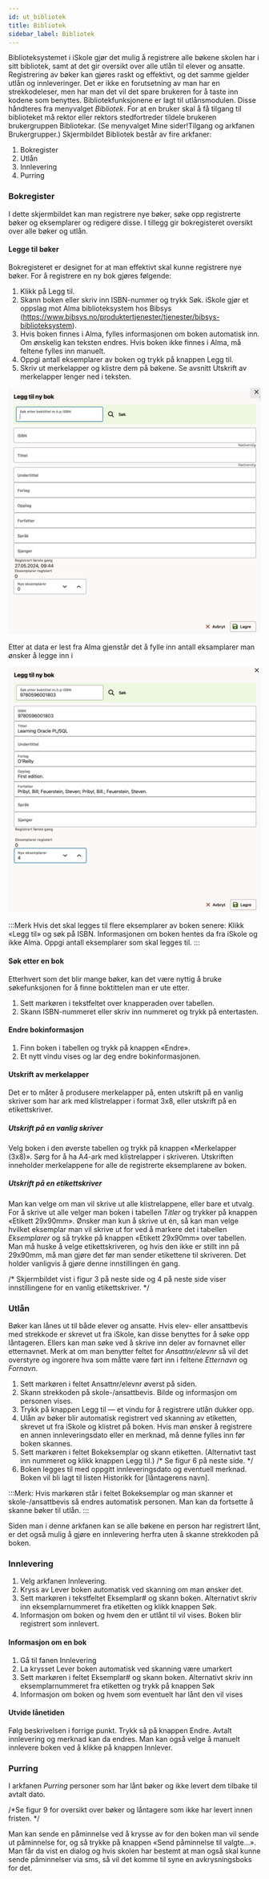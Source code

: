 ```yaml
---
id: ut_bibliotek
title: Bibliotek
sidebar_label: Bibliotek
---
```


Biblioteksystemet i iSkole gjør det mulig å registrere alle bøkene skolen har i sitt bibliotek, samt at det gir oversikt over alle utlån til elever og ansatte. Registrering av bøker kan gjøres raskt og effektivt, og det samme gjelder utlån og innleveringer. Det er ikke en forutsetning av man har en strekkodeleser, men har man det vil det spare brukeren for å taste inn kodene som benyttes. Bibliotekfunksjonene er lagt til utlånsmodulen. Disse håndteres fra menyvalget _Bibliotek_. For at en bruker skal å få tilgang til biblioteket må rektor eller rektors stedfortreder tildele brukeren brukergruppen Bibliotekar. (Se menyvalget Mine sider!Tilgang og arkfanen Brukergrupper.) Skjermbildet Bibliotek består av fire arkfaner:

1. Bokregister
2. Utlån
3. Innlevering
4. Purring

### Bokregister

I dette skjermbildet kan man registrere nye bøker, søke opp registrerte bøker
og eksemplarer og redigere disse. I tillegg gir bokregisteret oversikt over alle
bøker og utlån.

#### Legge til bøker

Bokregisteret er designet for at man effektivt skal kunne registrere nye bøker.
For å registrere en ny bok gjøres følgende:
1. Klikk på Legg til.
2. Skann boken eller skriv inn ISBN-nummer og trykk Søk. iSkole gjør et
oppslag mot Alma biblioteksystem hos Bibsys (https://www.bibsys.no/produktertjenester/tjenester/bibsys-biblioteksystem).
3. Hvis boken finnes i Alma, fylles informasjonen om boken automatisk inn. Om ønskelig kan teksten endres. Hvis boken ikke finnes i Alma, må feltene fylles inn manuelt.
4. Oppgi antall eksemplarer av boken og trykk på knappen Legg til.
5. Skriv ut merkelapper og klistre dem på bøkene. Se avsnitt Utskrift av merkelapper lenger ned i teksten.

![bilde](/img/utl_bibliotek_bokregister_legg_til_boktittel_1.png)

Etter at data er lest fra Alma gjenstår det å fylle inn antall eksamplarer man ønsker å legge inn i 

![bilde](/img/utl_bibliotek_bokregister_legg_til_boktittel_2.png)

:::Merk
Hvis det skal legges til flere eksemplarer av boken senere: Klikk «Legg til» og søk på ISBN. Informasjonen om boken hentes da fra iSkole og ikke Alma. Oppgi antall eksemplarer som skal legges til.
:::

#### Søk etter en bok
Etterhvert som det blir mange bøker, kan det være nyttig å bruke søkefunksjonen
for å finne boktittelen man er ute etter.
1. Sett markøren i tekstfeltet over knapperaden over tabellen.
2. Skann ISBN-nummeret eller skriv inn nummeret og trykk på entertasten.

#### Endre bokinformasjon
1. Finn boken i tabellen og trykk på knappen «Endre».
2. Et nytt vindu vises og lar deg endre bokinformasjonen.

#### Utskrift av merkelapper
Det er to måter å produsere merkelapper på, enten utskrift på en vanlig skriver som har ark med klistrelapper i format 3x8, eller utskrift på en etikettskriver.

##### Utskrift på en vanlig skriver
Velg boken i den øverste tabellen og trykk på knappen «Merkelapper (3x8)». Sørg for å ha A4-ark med klistrelapper i skriveren. Utskriften inneholder merkelappene for alle de registrerte eksemplarene av boken.

##### Utskrift på en etikettskriver
Man kan velge om man vil skrive ut alle klistrelappene, eller bare et utvalg. For å skrive ut alle velger man boken i tabellen _Titler_ og trykker på knappen «Etikett 29x90mm». Ønsker man kun å skrive ut én, så kan man velge hvilket eksemplar man vil skrive ut for ved å markere det i tabellen _Eksemplarer_ og så trykke på knappen «Etikett 29x90mm» over tabellen. Man må huske å velge etikettskriveren, og hvis den ikke er stillt inn på 29x90mm, må man gjøre det før man sender etikettene til skriveren. Det holder vanligvis å gjøre denne innstillingen én gang. 

/* Skjermbildet vist i figur 3 på neste side og 4 på neste side viser innstillingene for en vanlig etikettskriver. */



### Utlån
Bøker kan lånes ut til både elever og ansatte. Hvis elev- eller ansattbevis med strekkode er skrevet ut fra iSkole, kan disse benyttes for å søke opp låntageren. Ellers kan man søke ved å skrive inn deler av fornavnet eller etternavnet. Merk at om man benytter feltet for _Ansattnr/elevnr_ så vil det overstyre og ingorere hva som måtte være ført inn i feltene _Etternavn_ og _Fornavn_.


1. Sett markøren i feltet Ansattnr/elevnr øverst på siden.
2. Skann strekkoden på skole-/ansattbevis. Bilde og informasjon om personen vises.
3. Trykk på knappen Legg til — et vindu for å registrere utlån dukker opp.
4. Ulån av bøker blir automatisk registrert ved skanning av etiketten, skrevet ut fra iSkole og klistret på boken. Hvis man ønsker å registrere en annen innleveringsdato eller en merknad, må denne fylles inn før boken skannes.
5. Sett markøren i feltet Bokeksemplar og skann etiketten. (Alternativt tast inn nummeret og klikk knappen Legg til.) /* Se figur 6 på neste side. */
6. Boken legges til med oppgitt innleveringsdato og eventuell merknad. Boken vil bli lagt til listen Historikk for [låntagerens navn].

:::Merk:
Hvis markøren står i feltet Bokeksemplar og man skanner et skole-/ansattbevis så endres automatisk personen. Man kan da fortsette å skanne bøker til utlån.
:::

Siden man i denne arkfanen kan se alle bøkene en person har registrert lånt, er det også mulig å gjøre en innlevering herfra uten å skanne strekkoden
på boken.

### Innlevering

1. Velg arkfanen Innlevering.
2. Kryss av Lever boken automatisk ved skanning om man ønsker det.
3. Sett markøren i tekstfeltet Eksemplar# og skann boken. Alternativt skriv inn eksemplarnummeret fra etiketten og klikk knappen Søk.
4. Informasjon om boken og hvem den er utlånt til vil vises. Boken blir registrert som innlevert.


#### Informasjon om en bok
1. Gå til fanen Innlevering
2. La krysset Lever boken automatisk ved skanning være umarkert
3. Sett markøren i feltet Eksemplar# og skann boken. Alternativt skriv inn eksemplarnummeret fra etiketten og trykk på knappen Søk
4. Informasjon om boken og hvem som eventuelt har lånt den vil vises

#### Utvide lånetiden
Følg beskrivelsen i forrige punkt. Trykk så på knappen Endre. Avtalt innlevering og merknad kan da endres. Man kan også velge å manuelt innlevere
boken ved å klikke på knappen Innlever.

### Purring
I arkfanen _Purring_ personer som har lånt bøker og ikke levert dem tilbake til avtalt dato. 

/*Se figur 9 for oversikt over bøker og låntagere som ikke har levert innen fristen. */

Man kan sende en påminnelse ved å krysse av for den boken man vil sende ut påminnelse for, og så trykke på knappen «Send påminnelse til valgte...». Man får da vist en dialog og hvis skolen har bestemt at man også skal kunne sende påminnelser via sms, så vil det komme til syne en avkrysningsboks for det.
